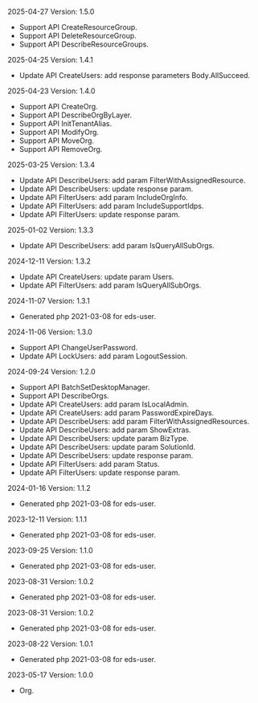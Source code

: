 2025-04-27 Version: 1.5.0
- Support API CreateResourceGroup.
- Support API DeleteResourceGroup.
- Support API DescribeResourceGroups.


2025-04-25 Version: 1.4.1
- Update API CreateUsers: add response parameters Body.AllSucceed.


2025-04-23 Version: 1.4.0
- Support API CreateOrg.
- Support API DescribeOrgByLayer.
- Support API InitTenantAlias.
- Support API ModifyOrg.
- Support API MoveOrg.
- Support API RemoveOrg.


2025-03-25 Version: 1.3.4
- Update API DescribeUsers: add param FilterWithAssignedResource.
- Update API DescribeUsers: update response param.
- Update API FilterUsers: add param IncludeOrgInfo.
- Update API FilterUsers: add param IncludeSupportIdps.
- Update API FilterUsers: update response param.


2025-01-02 Version: 1.3.3
- Update API DescribeUsers: add param IsQueryAllSubOrgs.


2024-12-11 Version: 1.3.2
- Update API CreateUsers: update param Users.
- Update API FilterUsers: add param IsQueryAllSubOrgs.


2024-11-07 Version: 1.3.1
- Generated php 2021-03-08 for eds-user.

2024-11-06 Version: 1.3.0
- Support API ChangeUserPassword.
- Update API LockUsers: add param LogoutSession.


2024-09-24 Version: 1.2.0
- Support API BatchSetDesktopManager.
- Support API DescribeOrgs.
- Update API CreateUsers: add param IsLocalAdmin.
- Update API CreateUsers: add param PasswordExpireDays.
- Update API DescribeUsers: add param FilterWithAssignedResources.
- Update API DescribeUsers: add param ShowExtras.
- Update API DescribeUsers: update param BizType.
- Update API DescribeUsers: update param SolutionId.
- Update API DescribeUsers: update response param.
- Update API FilterUsers: add param Status.
- Update API FilterUsers: update response param.


2024-01-16 Version: 1.1.2
- Generated php 2021-03-08 for eds-user.

2023-12-11 Version: 1.1.1
- Generated php 2021-03-08 for eds-user.

2023-09-25 Version: 1.1.0
- Generated php 2021-03-08 for eds-user.

2023-08-31 Version: 1.0.2
- Generated php 2021-03-08 for eds-user.

2023-08-31 Version: 1.0.2
- Generated php 2021-03-08 for eds-user.

2023-08-22 Version: 1.0.1
- Generated php 2021-03-08 for eds-user.

2023-05-17 Version: 1.0.0
- Org.

